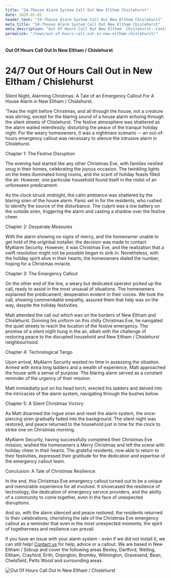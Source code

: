 ```yaml
---
title: "24-7house Alarm System Call Out New Eltham Chislehurst"
date: 2020-01-01
header_text: "24-7house Alarm System Call Out New Eltham Chislehurst"
meta_title: "24-7house Alarm System Call Out New Eltham Chislehurst"
meta_description: "Out Of Hours Call Out New Eltham  Chislehurst. Contact us for your burglar alarm and cctv needs. We cover Bromley Orpington Bexley Dartford Greenwich and more"
permalink: "/news/out-of-hours-call-out-in-new-eltham-chislehurst/"
---
```


#### Out Of Hours Call Out In New Eltham / Chislehurst

# 24/7 Out Of Hours Call Out in New Eltham / Chislehurst 

Silent Night, Alarming Christmas: A Tale of an Emergency Callout For A House Alarm in New Eltham / Chislehurst.

\'Twas the night before Christmas, and all through the house, not a creature was stirring, except for the blaring sound of a house alarm echoing through the silent streets of Chislehurst. The festive atmosphere was shattered as the alarm wailed relentlessly, disturbing the peace of the tranquil holiday night. For the weary homeowners, it was a nightmare scenario -- an out-of-hours emergency callout was necessary to silence the intrusive alarm in Chislehurst.

Chapter 1: The Festive Disruption

The evening had started like any other Christmas Eve, with families nestled snug in their homes, celebrating the joyous occasion. The twinkling lights on the trees illuminated living rooms, and the scent of holiday feasts filled the air. However, one particular household found itself in the midst of an unforeseen predicament.

As the clock struck midnight, the calm ambiance was shattered by the blaring siren of the house alarm. Panic set in for the residents, who rushed to identify the source of the disturbance. The culprit was a low battery on the outside siren, triggering the alarm and casting a shadow over the festive cheer.

Chapter 2: Desperate Measures

With the alarm showing no signs of mercy, and the homeowner unable to get hold of the originbal installer, the decision was made to contact MyAlarm Security. However, it was Christmas Eve, and the realization that a swift resolution might not be possible began to sink in. Nonetheless, with the holiday spirit alive in their hearts, the homeowners dialed the number, hoping for a Christmas miracle.

Chapter 3: The Emergency Callout

On the other end of the line, a weary but dedicated operator picked up the call, ready to assist in the most unusual of situations. The homeowners explained the predicament, desperation evident in their voices. We took the call, showing commendable empathy, assured them that help was on the way, despite the holiday festivities.

Matt attended the call out which was on the borders of New Eltham and Chislehurst. Donning his uniform on this chilly Christmas Eve, he navigated the quiet streets to reach the location of the festive emergency. The promise of a silent night hung in the air, albeit with the challenge of restoring peace to the disrupted household and New Eltham / Chislehurst neighbourhood.

Chapter 4: Technological Tango

Upon arrival, MyAlarm Security wasted no time in assessing the situation. Armed with extra long ladders and a wealth of experience, Matt approached the house with a sense of purpose. The blaring alarm served as a constant reminder of the urgency of their mission.

Matt immiediatly put on his head torch, erected his ladders and delved into the intricacies of the alarm system, navigating through the bushes below.

Chapter 5: A Silent Christmas Victory

As Matt disarmed the rogue siren and reset the alarm system, the once-piercing siren gradually faded into the background. The silent night was restored, and peace returned to the household just in time for the clock to strike one on Christmas morning.

MyAlarm Security, having successfully completed their Christmas Eve mission, wished the homeowners a Merry Christmas and left the scene with holiday cheer in their hearts. The grateful residents, now able to return to their festivities, expressed their gratitude for the dedication and expertise of the emergency callout team.

Conclusion: A Tale of Christmas Resilience

In the end, this Christmas Eve emergency callout turned out to be a unique and memorable experience for all involved. It showcased the resilience of technology, the dedication of emergency service providers, and the ability of a community to come together, even in the face of unexpected disruptions.

And so, with the alarm silenced and peace restored, the residents returned to their celebrations, cherishing the tale of the Christmas Eve emergency callout as a reminder that even in the most unexpected moments, the spirit of togetherness and resilience can prevail.

If you have an issue with your alarm system - even if we did not install it, we can still help! [Contact us](/contact.php) for help, advice or a callout. We are based in New Eltham / Sidcup and cover the following areas Bexley, Dartford, Welling, Eltham, Crayford, Erith, Orpington, Bromley, Wilmington, Gravesend, Bean, Chelsfield, Petts Wood and surrounding areas.

![Out Of Hours Call Out In New Eltham / Chislehurst](https://res.cloudinary.com/kbs/image/upload/uohd0zxsi0ua32kty9ls.jpg)